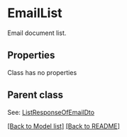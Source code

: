 # EmailList
Email document list.             

## Properties
Class has no properties

## Parent class

See: [ListResponseOfEmailDto](ListResponseOfEmailDto.md)

[[Back to Model list]](Models.md) [[Back to README]](README.md)

